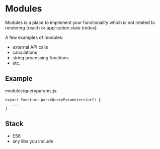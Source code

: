 # Modules

Modules is a place to implement your functionality which is not related to rendering (react) or application state (redux).

A few examples of modules:

* external API calls
* calculations
* string processing functions
* etc.

## Example

modules/queryparams.js:
```
export function parseQueryParameters(url) {
   ...
}
```

## Stack

* ES6
* any libs you include
